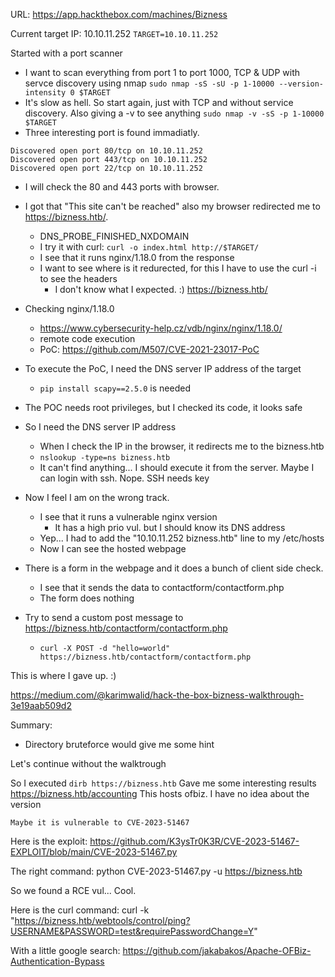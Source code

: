 URL: https://app.hackthebox.com/machines/Bizness

Current target IP: 10.10.11.252
`TARGET=10.10.11.252`

Started with a port scanner
* I want to scan everything from port 1 to port 1000, TCP & UDP with servce discovery using nmap
    `sudo nmap -sS -sU -p 1-10000 --version-intensity 0 $TARGET`
* It's slow as hell. So start again, just with TCP and without service discovery. Also giving a -v to see anything
    `sudo nmap -v -sS -p 1-10000 $TARGET`
* Three interesting port is found immadiatly.
```
Discovered open port 80/tcp on 10.10.11.252
Discovered open port 443/tcp on 10.10.11.252
Discovered open port 22/tcp on 10.10.11.252
```
* I will check the 80 and 443 ports with browser.
* I got that "This site can't be reached" also my browser redirected me to https://bizness.htb/.
    - DNS_PROBE_FINISHED_NXDOMAIN
    - I try it with curl: `curl -o index.html http://$TARGET/`
    - I see that it runs nginx/1.18.0 from the response
    - I want to see where is it redurected, for this I have to use the curl -i to see the headers
        - I don't know what I expected. :) https://bizness.htb/

* Checking nginx/1.18.0 
    - https://www.cybersecurity-help.cz/vdb/nginx/nginx/1.18.0/
    - remote code execution
    - PoC: https://github.com/M507/CVE-2021-23017-PoC

* To execute the PoC, I need the DNS server IP address of the target
    - `pip install scapy==2.5.0` is needed
* The POC needs root privileges, but I checked its code, it looks safe
* So I need the DNS server IP address
    - When I check the IP in the browser, it redirects me to the bizness.htb
    - `nslookup -type=ns bizness.htb` 
    - It can't find anything... I should execute it from the server. Maybe I can login with ssh. Nope. SSH needs key
* Now I feel I am on the wrong track.
    - I see that it runs a vulnerable nginx version
        - It has a high prio vul. but I should know its DNS address
    - Yep... I had to add the "10.10.11.252    bizness.htb" line to my /etc/hosts 
    - Now I can see the hosted webpage
* There is a form in the webpage and it does a bunch of client side check.
    - I see that it sends the data to contactform/contactform.php
    - The form does nothing
* Try to send a custom post message to https://bizness.htb/contactform/contactform.php
    - `curl -X POST -d "hello=world" https://bizness.htb/contactform/contactform.php`

This is where I gave up. :)

https://medium.com/@karimwalid/hack-the-box-bizness-walkthrough-3e19aab509d2


Summary:
- Directory bruteforce would give me some hint

Let's continue without the walktrough

So I executed `dirb https://bizness.htb`
Gave me some interesting results
    https://bizness.htb/accounting
    This hosts ofbiz. I have no idea about the version

    Maybe it is vulnerable to CVE-2023-51467

Here is the exploit: https://github.com/K3ysTr0K3R/CVE-2023-51467-EXPLOIT/blob/main/CVE-2023-51467.py

The right command: python CVE-2023-51467.py -u https://bizness.htb

So we found a RCE vul... Cool.

Here is the curl command:
curl -k "https://bizness.htb/webtools/control/ping?USERNAME&PASSWORD=test&requirePasswordChange=Y"

With a little google search: https://github.com/jakabakos/Apache-OFBiz-Authentication-Bypass


